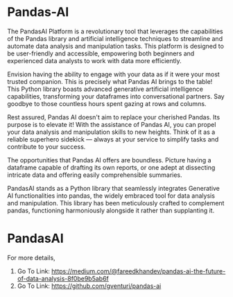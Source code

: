# Pandas-AI
The PandasAI Platform is a revolutionary tool that leverages the capabilities of the Pandas library and artificial intelligence techniques to streamline and automate data analysis and manipulation tasks. This platform is designed to be user-friendly and accessible, empowering both beginners and experienced data analysts to work with data more efficiently.

Envision having the ability to engage with your data as if it were your most trusted companion. This is precisely what Pandas AI brings to the table! This Python library boasts advanced generative artificial intelligence capabilities, transforming your dataframes into conversational partners. Say goodbye to those countless hours spent gazing at rows and columns.

Rest assured, Pandas AI doesn't aim to replace your cherished Pandas. Its purpose is to elevate it! With the assistance of Pandas AI, you can propel your data analysis and manipulation skills to new heights. Think of it as a reliable superhero sidekick — always at your service to simplify tasks and contribute to your success.

The opportunities that Pandas AI offers are boundless. Picture having a dataframe capable of drafting its own reports, or one adept at dissecting intricate data and offering easily comprehensible summaries.

PandasAI stands as a Python library that seamlessly integrates Generative AI functionalities into pandas, the widely embraced tool for data analysis and manipulation. This library has been meticulously crafted to complement pandas, functioning harmoniously alongside it rather than supplanting it.

# PandasAI
For more details,
1. Go To Link: https://medium.com/@fareedkhandev/pandas-ai-the-future-of-data-analysis-8f0be9b5ab6f
2. Go To Link: https://github.com/gventuri/pandas-ai
